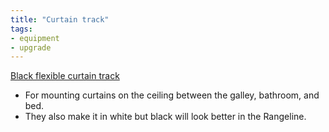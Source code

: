 ```yaml
---
title: "Curtain track"
tags:
- equipment
- upgrade
---
```

[Black flexible curtain track](https://www.amazon.com/dp/B09Y1WBVTC/ref=nosim?tag=ffwf0f-20)
- For mounting curtains on the ceiling between the galley, bathroom, and bed.
- They also make it in white but black will look better in the Rangeline.
